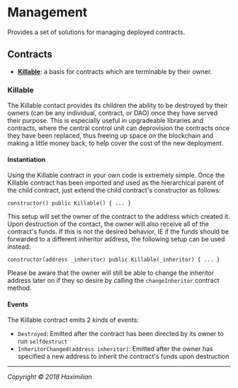 # Management
Provides a set of solutions for managing deployed contracts.

## Contracts

 - [**Killable**](#killable): a basis for contracts which are terminable by their owner.

### Killable
The Killable contact provides its children the ability to be destroyed by their owners (can be any individual, contract, or DAO) once they have served their purpose. This is especially useful in upgradeable libraries and contracts, where the central control unit can deprovision the contracts once they have been replaced, thus freeing up space on the blockchain and making a little money back, to help cover the cost of the new deployment.

#### Instantiation
Using the Killable contract in your own code is extremely simple. Once the Killable contract has been imported and used as the hierarchical parent of the child contract, just extend the child contract's constructor as follows:
```solidity
constructor() public Killable() { ... }
```
This setup will set the owner of the contract to the address which created it. Upon destruction of the contact, the owner will also receive all of the contract's funds. If this is not the desired behavior, IE if the funds should be forwarded to a different inheritor address, the following setup can be used instead:
```solidity
constructor(address _inheritor) public Killable(_inheritor) { ... }
```
Please be aware that the owner will still be able to change the inheritor address later on if they so desire by calling the `changeInheritor` contract method.

#### Events
The Killable contract emits 2 kinds of events:
 - `Destroyed`: Emitted after the contract has been directed by its owner to run `selfdestruct`
 - `InheritorChanged(address inheritor)`: Emitted after the owner has specified a new address to inherit the contract's funds upon destruction

----
*Copyright &copy; 2018 Haximilian*
